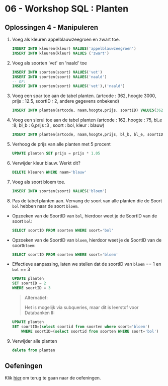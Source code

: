 # 06 - Workshop SQL : Planten

## Oplossingen 4 - Manipuleren
1. Voeg als kleuren appelblauwzeegroen en zwart toe.
    ```sql
    INSERT INTO kleuren(kleur) VALUES('appelblauwzeegroen') 
    INSERT INTO kleuren(kleur) VALUES ('zwart') 
    ```

2. Voeg als soorten 'vet' en 'naald' toe 
    ```sql
    INSERT INTO soorten(soort) VALUES('vet') 
    INSERT INTO soorten(soort) VALUES('naald') 
    -- OF:
    INSERT INTO soorten(soort) VALUES('vet'),('naald') 
    ```

3. Voeg een spar toe aan de tabel planten. (artcode : 362, hoogte 3000, prijs : 12.5, soortID : 2, andere gegevens onbekend) 
    ```sql
    INSERT INTO planten(artcode, naam,hoogte,prijs, soortID) VALUES(362,'spar',3000,12.5,2)  (in values mag je geen selects gebruiken) 
    ```

4. Voeg een sierui toe aan de tabel planten (artcode : 162, hoogte : 75, bl_e :8; bl_b : 6,prijs :3 , soort : bol, kleur : blauw) 
    ```sql
    INSERT INTO planten(artcode, naam,hoogte,prijs, bl_b, bl_e, soortID, kleurID)  VALUES(162,'sierui',75,3,6,8, 1,2) 
    ```

5. Verhoog de prijs van alle planten met 5 procent 
    ```sql 
    UPDATE planten SET prijs = prijs * 1.05  
    ```

6. Verwijder kleur blauw. Werkt dit? 
    ```sql
    DELETE kleuren WHERE naam='blauw' 
    ```

7. Voeg als soort bloem toe.  
    ```sql
    INSERT INTO soorten(soort) VALUES('bloem') 
    ```

8. Pas de tabel planten aan. Vervang de soort van alle planten die de Soort `bol` hebben naar de soort `bloem`.
- Opzoeken van de SoortID van `bol`, hierdoor weet je de SoortID van de soort `bol`:
    ```sql
    SELECT soortID FROM soorten WHERE soort='bol'
    ```

- Opzoeken van de SoortID van `bloem`, hierdoor weet je de SoortID van de soort`bloem`:
    ```sql
    SELECT soortID FROM soorten WHERE soort='bloem'
    ```

- Effectieve aanpassing, laten we stellen dat de soortID van `bloem` == 1 en `bol` == 3
    ```sql
    UPDATE planten 
    SET soortID = 2  
    WHERE soortID = 3
    ```

    > Alternatief:
    >
    > Het is mogelijk via subqueries, maar dit is leerstof voor Databanken II: 
    ```sql
    UPDATE planten 
    SET soortID=(select soortid from soorten where soort='bloem')  
        WHERE soortID=(select soortid from soorten WHERE soort='bol') 
    ```

9. Verwijder alle planten 
    ```sql TRUNCATE TABLE lukt niet met foreign key gedefinieerd op kolom kleurID
    delete from planten
    ``` 

## Oefeningen
Klik [hier](../../exercises.md) om terug te gaan naar de oefeningen.
